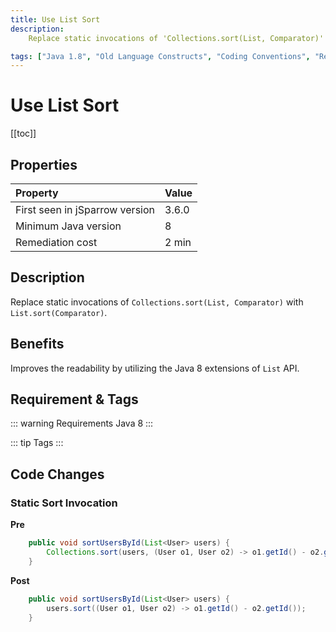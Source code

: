```yaml
---
title: Use List Sort
description:
    Replace static invocations of 'Collections.sort(List, Comparator)' with 'List.sort(Comparator)'.

tags: ["Java 1.8", "Old Language Constructs", "Coding Conventions", "Readability"]
---
```


# Use List Sort

[[toc]]

## Properties

| Property                        | Value |
|:------------------------------- |:----- |
| First seen in jSparrow version  | 3.6.0 |
| Minimum Java version            | 8     |
| Remediation cost                | 2 min |

## Description

Replace static invocations of `Collections.sort(List, Comparator)` with `List.sort(Comparator)`.

## Benefits

Improves the readability by utilizing the Java 8 extensions of `List` API. 

## Requirement & Tags

::: warning Requirements
Java 8
:::

::: tip Tags
<TagLinks />
:::

## Code Changes

### Static Sort Invocation
__Pre__
```java
	public void sortUsersById(List<User> users) {
		Collections.sort(users, (User o1, User o2) -> o1.getId() - o2.getId());
	}
```
__Post__
```java
	public void sortUsersById(List<User> users) {
		users.sort((User o1, User o2) -> o1.getId() - o2.getId());
	}
```

